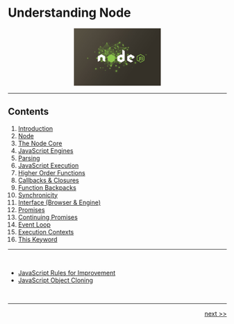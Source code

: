# Understanding Node

<div align="center" >
<img src="./images/node-js.jpg" width="200px">
</div>

___

## Contents

1. [Introduction](./chapters/1_introduction.md)
2. [Node](./chapters/2_node.md)
3. [The Node Core](./chapters/3_nodecore.md)
4. [JavaScript Engines](./chapters/4_engines.md)
5. [Parsing](./chapters/5_parsing.md)
6. [JavaScript Execution](./chapters/6_jsexecution.md)
7. [Higher Order Functions](./chapters/7_higherOrderFunctions.md)
8. [Callbacks & Closures](./chapters/8_callbacks.md)
9. [Function Backpacks](./chapters/9_backpacks.md)
10. [Synchronicity](./chapters/10_synchronicity.md)
11. [Interface (Browser & Engine)](./chapters/11_web_api_interface.md)
12. [Promises](./chapters/12_promises.md)
13. [Continuing Promises](./chapters/13_promise_order.md)
14. [Event Loop](./chapters/14_event_loop.md)
15. [Execution Contexts](./chapters/)
16. [This Keyword](./chapters/16_this.md)

<!--
[Abstract Syntax Trees]()
[Von Neumann Architecture]()
[Node Event Loop]()
-->

___

<br />

- [JavaScript Rules for Improvement](./chapters/bonus__short_rules.md)
- [JavaScript Object Cloning](./chapters/bonus__object_cloning.md)

<br />

___

<div align="right">

[next >>](./chapters/1_introduction)
